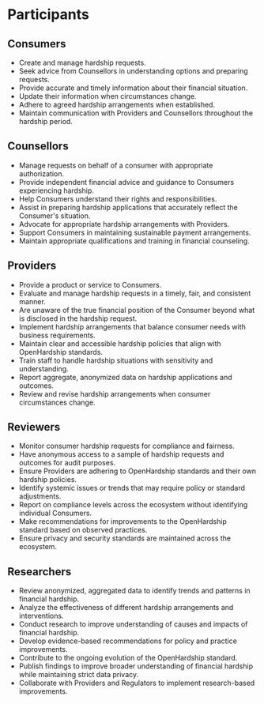 # Participants

## Consumers

* Create and manage hardship requests.
* Seek advice from Counsellors in understanding options and preparing requests.
* Provide accurate and timely information about their financial situation.
* Update their information when circumstances change.
* Adhere to agreed hardship arrangements when established.
* Maintain communication with Providers and Counsellors throughout the hardship period.

## Counsellors

* Manage requests on behalf of a consumer with appropriate authorization.
* Provide independent financial advice and guidance to Consumers experiencing hardship.
* Help Consumers understand their rights and responsibilities.
* Assist in preparing hardship applications that accurately reflect the Consumer's situation.
* Advocate for appropriate hardship arrangements with Providers.
* Support Consumers in maintaining sustainable payment arrangements.
* Maintain appropriate qualifications and training in financial counseling.

## Providers

* Provide a product or service to Consumers.
* Evaluate and manage hardship requests in a timely, fair, and consistent manner.
* Are unaware of the true financial position of the Consumer beyond what is disclosed in the hardship request.
* Implement hardship arrangements that balance consumer needs with business requirements.
* Maintain clear and accessible hardship policies that align with OpenHardship standards.
* Train staff to handle hardship situations with sensitivity and understanding.
* Report aggregate, anonymized data on hardship applications and outcomes.
* Review and revise hardship arrangements when consumer circumstances change.

## Reviewers

* Monitor consumer hardship requests for compliance and fairness.
* Have anonymous access to a sample of hardship requests and outcomes for audit purposes.
* Ensure Providers are adhering to OpenHardship standards and their own hardship policies.
* Identify systemic issues or trends that may require policy or standard adjustments.
* Report on compliance levels across the ecosystem without identifying individual Consumers.
* Make recommendations for improvements to the OpenHardship standard based on observed practices.
* Ensure privacy and security standards are maintained across the ecosystem.

## Researchers

* Review anonymized, aggregated data to identify trends and patterns in financial hardship.
* Analyze the effectiveness of different hardship arrangements and interventions.
* Conduct research to improve understanding of causes and impacts of financial hardship.
* Develop evidence-based recommendations for policy and practice improvements.
* Contribute to the ongoing evolution of the OpenHardship standard.
* Publish findings to improve broader understanding of financial hardship while maintaining strict data privacy.
* Collaborate with Providers and Regulators to implement research-based improvements.